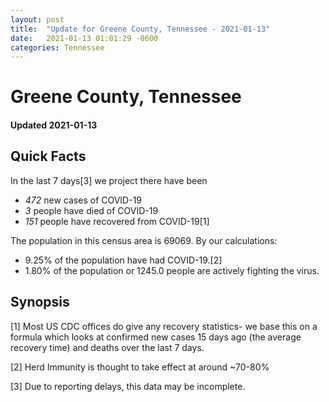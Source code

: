 ```yaml
---
layout: post
title:  "Update for Greene County, Tennessee - 2021-01-13"
date:   2021-01-13 01:01:29 -0600
categories: Tennessee
---
```


# Greene County, Tennessee
#### Updated 2021-01-13

## Quick Facts

In the last 7 days[3] we project there have been
- *472* new cases of COVID-19
- *3* people have died of COVID-19
- *151* people have recovered from COVID-19[1]

The population in this census area is 69069. By our calculations:
- 9.25% of the population have had COVID-19.[2]
- 1.80% of the population or 1245.0 people are actively fighting the virus.

## Synopsis




[1] Most US CDC offices do give any recovery statistics- we base this on a formula which looks at confirmed new cases
15 days ago (the average recovery time) and deaths over the last 7 days.

[2] Herd Immunity is thought to take effect at around ~70-80%

[3] Due to reporting delays, this data may be incomplete.
 
    